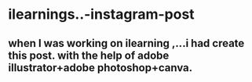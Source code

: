 # ilearnings..-instagram-post
## when I was working on ilearning ,...i had create this post. with the help of adobe illustrator+adobe photoshop+canva.
